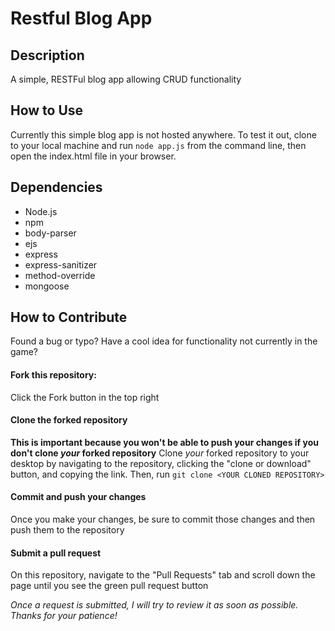 # Restful Blog App

## Description
A simple, RESTFul blog app allowing CRUD functionality

## How to Use
Currently this simple blog app is not hosted anywhere. To test it out, clone to your local machine and run `node app.js` from the command line, then open the index.html file in your browser.

## Dependencies
- Node.js
- npm
- body-parser
- ejs
- express
- express-sanitizer
- method-override
- mongoose

## How to Contribute
Found a bug or typo? Have a cool idea for functionality not currently in the game?

#### Fork this repository:
Click the Fork button in the top right

#### Clone the forked repository
**This is important because you won't be able to push your changes if you don't clone _your_ forked repository**
Clone _your_ forked repository to your desktop by navigating to the repository, clicking the "clone or download" button, and copying the link. Then, run `git clone <YOUR CLONED REPOSITORY>`

#### Commit and push your changes
Once you make your changes, be sure to commit those changes and then push them to the repository

#### Submit a pull request
On this repository, navigate to the "Pull Requests" tab and scroll down the page until you see the green pull request button

_Once a request is submitted, I will try to review it as soon as possible. Thanks for your patience!_
